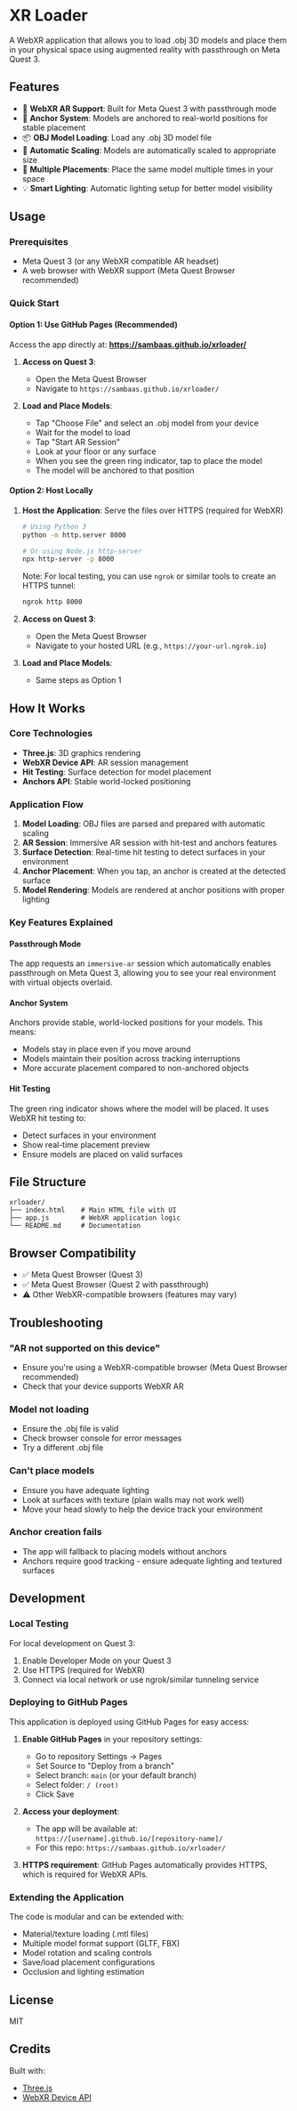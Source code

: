 # XR Loader

A WebXR application that allows you to load .obj 3D models and place them in your physical space using augmented reality with passthrough on Meta Quest 3.

## Features

- 📱 **WebXR AR Support**: Built for Meta Quest 3 with passthrough mode
- 🎯 **Anchor System**: Models are anchored to real-world positions for stable placement
- 📦 **OBJ Model Loading**: Load any .obj 3D model file
- 🎨 **Automatic Scaling**: Models are automatically scaled to appropriate size
- 🔄 **Multiple Placements**: Place the same model multiple times in your space
- 💡 **Smart Lighting**: Automatic lighting setup for better model visibility

## Usage

### Prerequisites

- Meta Quest 3 (or any WebXR compatible AR headset)
- A web browser with WebXR support (Meta Quest Browser recommended)

### Quick Start

#### Option 1: Use GitHub Pages (Recommended)

Access the app directly at: **https://sambaas.github.io/xrloader/**

1. **Access on Quest 3**: 
   - Open the Meta Quest Browser
   - Navigate to `https://sambaas.github.io/xrloader/`

2. **Load and Place Models**:
   - Tap "Choose File" and select an .obj model from your device
   - Wait for the model to load
   - Tap "Start AR Session"
   - Look at your floor or any surface
   - When you see the green ring indicator, tap to place the model
   - The model will be anchored to that position

#### Option 2: Host Locally

1. **Host the Application**: Serve the files over HTTPS (required for WebXR)
   ```bash
   # Using Python 3
   python -m http.server 8000
   
   # Or using Node.js http-server
   npx http-server -p 8000
   ```
   
   Note: For local testing, you can use `ngrok` or similar tools to create an HTTPS tunnel:
   ```bash
   ngrok http 8000
   ```

2. **Access on Quest 3**: 
   - Open the Meta Quest Browser
   - Navigate to your hosted URL (e.g., `https://your-url.ngrok.io`)

3. **Load and Place Models**:
   - Same steps as Option 1

## How It Works

### Core Technologies

- **Three.js**: 3D graphics rendering
- **WebXR Device API**: AR session management
- **Hit Testing**: Surface detection for model placement
- **Anchors API**: Stable world-locked positioning

### Application Flow

1. **Model Loading**: OBJ files are parsed and prepared with automatic scaling
2. **AR Session**: Immersive AR session with hit-test and anchors features
3. **Surface Detection**: Real-time hit testing to detect surfaces in your environment
4. **Anchor Placement**: When you tap, an anchor is created at the detected surface
5. **Model Rendering**: Models are rendered at anchor positions with proper lighting

### Key Features Explained

#### Passthrough Mode
The app requests an `immersive-ar` session which automatically enables passthrough on Meta Quest 3, allowing you to see your real environment with virtual objects overlaid.

#### Anchor System
Anchors provide stable, world-locked positions for your models. This means:
- Models stay in place even if you move around
- Models maintain their position across tracking interruptions
- More accurate placement compared to non-anchored objects

#### Hit Testing
The green ring indicator shows where the model will be placed. It uses WebXR hit testing to:
- Detect surfaces in your environment
- Show real-time placement preview
- Ensure models are placed on valid surfaces

## File Structure

```
xrloader/
├── index.html    # Main HTML file with UI
├── app.js        # WebXR application logic
└── README.md     # Documentation
```

## Browser Compatibility

- ✅ Meta Quest Browser (Quest 3)
- ✅ Meta Quest Browser (Quest 2 with passthrough)
- ⚠️ Other WebXR-compatible browsers (features may vary)

## Troubleshooting

### "AR not supported on this device"
- Ensure you're using a WebXR-compatible browser (Meta Quest Browser recommended)
- Check that your device supports WebXR AR

### Model not loading
- Ensure the .obj file is valid
- Check browser console for error messages
- Try a different .obj file

### Can't place models
- Ensure you have adequate lighting
- Look at surfaces with texture (plain walls may not work well)
- Move your head slowly to help the device track your environment

### Anchor creation fails
- The app will fallback to placing models without anchors
- Anchors require good tracking - ensure adequate lighting and textured surfaces

## Development

### Local Testing

For local development on Quest 3:
1. Enable Developer Mode on your Quest 3
2. Use HTTPS (required for WebXR)
3. Connect via local network or use ngrok/similar tunneling service

### Deploying to GitHub Pages

This application is deployed using GitHub Pages for easy access:

1. **Enable GitHub Pages** in your repository settings:
   - Go to repository Settings → Pages
   - Set Source to "Deploy from a branch"
   - Select branch: `main` (or your default branch)
   - Select folder: `/ (root)`
   - Click Save

2. **Access your deployment**:
   - The app will be available at: `https://[username].github.io/[repository-name]/`
   - For this repo: `https://sambaas.github.io/xrloader/`

3. **HTTPS requirement**: GitHub Pages automatically provides HTTPS, which is required for WebXR APIs.

### Extending the Application

The code is modular and can be extended with:
- Material/texture loading (.mtl files)
- Multiple model format support (GLTF, FBX)
- Model rotation and scaling controls
- Save/load placement configurations
- Occlusion and lighting estimation

## License

MIT

## Credits

Built with:
- [Three.js](https://threejs.org/)
- [WebXR Device API](https://www.w3.org/TR/webxr/)